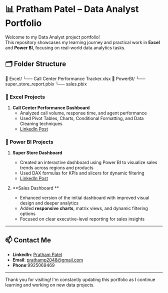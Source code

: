 
# 📊 Pratham Patel – Data Analyst Portfolio

Welcome to my Data Analyst project portfolio!  
This repository showcases my learning journey and practical work in **Excel** and **Power BI**, focusing on real-world data analytics tasks.

## 🗂️ Folder Structure
📁 Excel/
└── Call Center Performance Tracker.xlsx
📁 PowerBI/
└── super_store_report.pbix
└── sales.pbix

### 📁 Excel Projects

1. **Call Center Performance Dashboard**
   - Analyzed call volume, response time, and agent performance
   - Used Pivot Tables, Charts, Conditional Formatting, and Data Cleaning techniques
   - [LinkedIn Post](https://www.linkedin.com/posts/pratham-patel-565965215_exceldashboard-dataanalytics-callcenter-activity-7332190659619065856-26Mb)

### 📁 Power BI Projects

1. **Super Store Dashboard**
   - Created an interactive dashboard using Power BI to visualize sales trends across regions and products
   - Used DAX formulas for KPIs and slicers for dynamic filtering
   - [LinkedIn Post](https://www.linkedin.com/posts/pratham-patel-565965215_powerbi-dashboarddesign-datavisualization-activity-7281737684471959552-WUwm)
  
2. **Sales Dashboard **  
   - Enhanced version of the initial dashboard with improved visual design and deeper analytics  
   - Added **responsive charts**, matrix views, and dynamic filtering options  
   - Focused on clear executive-level reporting for sales insights
---

## 📫 Contact Me
- **LinkedIn**: [Pratham Patel](https://www.linkedin.com/in/pratham-patel-565965215)
- **Email**: prathamp2048@gmail.com
- **Phone**:9925069469

---

Thank you for visiting! I'm constantly updating this portfolio as I continue learning and working on new data projects.
